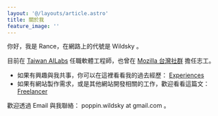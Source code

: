 ```yaml
---
layout: '@/layouts/article.astro'
title: 關於我
feature_image: ''
---
```

你好，我是 Rance，在網路上的代號是 Wildsky 。

目前在 [Taiwan AILabs](https://ailabs.tw/ "Taiwan AILabs 官網") 任職軟體工程師，也曾在 [Mozilla 台灣社群](https://moztw.org) 擔任志工。

* 如果有興趣與我共事，你可以在這裡看看我的過去經歷： [Experiences](/experiences)
* 如果有網站製作需求，或是其他網站開發相關的工作，歡迎看看這篇文： [Freelancer](/freelancer)

歡迎透過 Email 與我聯絡： poppin.wildsky at gmail.com 。


<!--
時間軸
---

*   開始撰寫文章：2014/1/8
*   首次架起本部落格：2014/4/26


-->


